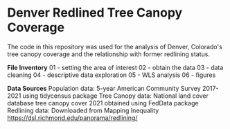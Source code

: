 # Denver Redlined Tree Canopy Coverage

The code in this repository was used for the analysis of Denver, Colorado's tree canopy coverage
and the relationship with former redlining status.

**File Inventory**
01 - setting the area of interest
02 - obtain the data
03 - data cleaning
04 - descriptive data exploration
05 - WLS analysis
06 - figures

**Data Sources** 
Population data: 5-year American Community Survey 2017-2021 using tidycensus package
Tree Canopy data: National land cover database tree canopy cover 2021 obtained using FedData package
Redlining data: Downloaded from Mapping Inequality https://dsl.richmond.edu/panorama/redlining/
